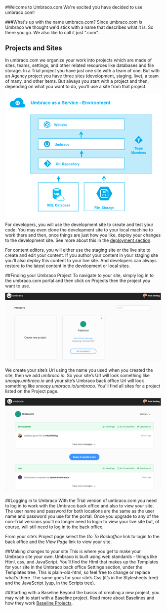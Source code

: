 #Welcome to Umbraco.com
We're excited you have decided to use umbraco.com!

###What's up with the name umbraco.com?
Since umbraco.com _is_ Umbraco we thought we'd stick with a name that describes what it is.  So there you go.  We also like to call it just ".com".

## Projects and Sites
In umbraco.com we organize your work into projects which are made of sites, teams, settings, and other related resources like databases and file storage.  In a Trial project you have just one site with a team of one.  But with an Agency project you have three sites (development, staging, live), a team of many, and other items.  But always you start with a project and then, depending on what you want to do, you'll use a site from that project.

![environment](images/environment.png)

For developers, you will use the development site to create and test your code.  You may even clone the development site to your local machine to work there and then, once things are just how you like, deploy your changes to the development site.  See more about this in the [deployment section](/Deployment/index.md).

For content editors, you will either use the staging site or the live site to create and edit your content.  If you author your content in your staging site you'll also deploy this content to your live site.  And developers can always restore to the latest content in the development or local sites.

##Finding your Umbraco Project
To navigate to your site, simply log in to the umbraco.com portal and then click on Projects then the project you want to use.

![dashboard](images/Dashboard.PNG)

We create your site’s Url using the name you used when you created the site, then we add _umbraco.io_.  So your site’s Url will look something like _snoopy.umbraco.io_ and your site’s Umbraco back office Url will look something like _snoopy.umbraco.io/umbraco_.  You'll find all sites for a project listed on the Project page.

![project](images/Project.PNG)

##Logging in to Umbraco
With the Trial version of umbraco.com you need to log in to work with the Umbraco back office and also to view your site.  The user name and password for both locations are the same as the user name and password you use for the portal.  Once you upgrade to any of the non-Trial versions you’ll no longer need to login to view your live site but, of course, will still need to log in to the back office.

From your site’s Project page select the *Go To Backoffice* link to login to the back office and the *View Page* link to view your site.

##Making changes to your site
This is where you get to make your Umbraco site your own.  Umbraco is built using web standards - things like Html, css, and JavaScript.  You’ll find the Html that makes up the Templates for your site in the Umbraco back office Settings section, under the Templates tree.  This is plain-old-html, so feel free to change or replace what’s there.  The same goes for your site’s Css (it’s in the Stylesheets tree) and the JavaScript (yup, in the Scripts tree).  

##Starting with a Baseline
Beyond the basics of creating a new project, you may wish to start with a Baseline project.  Read more about Baselines and how they work [Baseline Projects](baseline.md).
 
